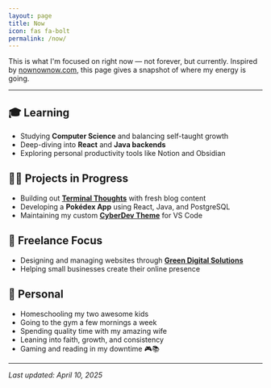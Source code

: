 ```yaml
---
layout: page
title: Now
icon: fas fa-bolt
permalink: /now/
---
```


This is what I'm focused on right now — not forever, but currently. Inspired by [nownownow.com](https://nownownow.com), this page gives a snapshot of where my energy is going.

---

## 🎓 Learning
- Studying **Computer Science** and balancing self-taught growth
- Deep-diving into **React** and **Java backends**
- Exploring personal productivity tools like Notion and Obsidian

## 👨‍💻 Projects in Progress
- Building out [**Terminal Thoughts**](https://phillipggreen.github.io/terminal-thoughts) with fresh blog content
- Developing a **Pokédex App** using React, Java, and PostgreSQL
- Maintaining my custom [**CyberDev Theme**](https://github.com/phillipggreen/cyberdev-vscode) for VS Code

## 🧱 Freelance Focus
- Designing and managing websites through [**Green Digital Solutions**](https://greendigitalsolutions.dev)
- Helping small businesses create their online presence

## 💬 Personal
- Homeschooling my two awesome kids
- Going to the gym a few mornings a week
- Spending quality time with my amazing wife
- Leaning into faith, growth, and consistency
- Gaming and reading in my downtime 🎮📚

---

*Last updated: April 10, 2025*
